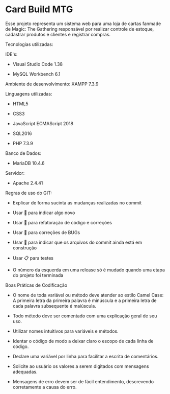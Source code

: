 # Card Build MTG

Esse projeto representa um sistema web para uma loja de cartas fanmade de Magic: The Gathering responsável por realizar controle de estoque, 
cadastrar produtos e clientes e registrar compras.

Tecnologias utilizadas: 

IDE's:

- Visual Studio Code 1.38

- MySQL Workbench 6.1

Ambiente de desenvolvimento: XAMPP 7.3.9

Linguagens utilizadas:

- HTML5

- CSS3

- JavaScript ECMAScript 2018

- SQL2016

- PHP 7.3.9

Banco de Dados:

- MariaDB 10.4.6

Servidor:

- Apache 2.4.41

Regras de uso do GIT:

- Explicar de forma sucinta as mudanças realizadas no commit

- Usar :rocket: para indicar algo novo

- Usar :hammer: para refatoração de código e correções

- Usar :bug: para correções de BUGs

- Usar :construction: para indicar que os arquivos do commit ainda está em construção

- Usar :clipboard: para testes

- O número da esquerda em uma release só é mudado quando uma etapa do projeto foi terminada

Boas Práticas de Codificação

-	O nome de toda variável ou método deve atender ao estilo Camel Case: A primeira letra da primeira palavra é minúscula e a primeira letra de cada palavra subsequente é maiúscula.

-	Todo método deve ser comentado com uma explicação geral de seu uso.

-	Utilizar nomes intuitivos para variáveis e métodos.

-	Identar o código de modo a deixar claro o escopo de cada linha de código.

-	Declare uma variável por linha para facilitar a escrita de comentários.

-	Solicite ao usuário os valores a serem digitados com mensagens adequadas.

-	Mensagens de erro devem ser de fácil entendimento, descrevendo corretamente a causa do erro.